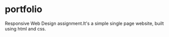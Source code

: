 # portfolio
 Responsive Web Design assignment.It's a simple single page website, built using html and css.

